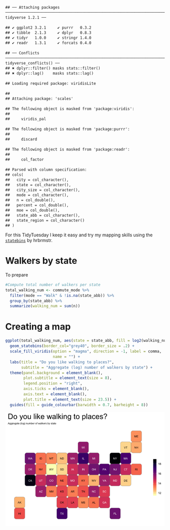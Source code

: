     ## ── Attaching packages ────────────────────────────────────────────────────────────────────────────────────────────── tidyverse 1.2.1 ──

    ## ✔ ggplot2 3.2.1     ✔ purrr   0.3.2
    ## ✔ tibble  2.1.3     ✔ dplyr   0.8.3
    ## ✔ tidyr   1.0.0     ✔ stringr 1.4.0
    ## ✔ readr   1.3.1     ✔ forcats 0.4.0

    ## ── Conflicts ───────────────────────────────────────────────────────────────────────────────────────────────── tidyverse_conflicts() ──
    ## ✖ dplyr::filter() masks stats::filter()
    ## ✖ dplyr::lag()    masks stats::lag()

    ## Loading required package: viridisLite

    ## 
    ## Attaching package: 'scales'

    ## The following object is masked from 'package:viridis':
    ## 
    ##     viridis_pal

    ## The following object is masked from 'package:purrr':
    ## 
    ##     discard

    ## The following object is masked from 'package:readr':
    ## 
    ##     col_factor

    ## Parsed with column specification:
    ## cols(
    ##   city = col_character(),
    ##   state = col_character(),
    ##   city_size = col_character(),
    ##   mode = col_character(),
    ##   n = col_double(),
    ##   percent = col_double(),
    ##   moe = col_double(),
    ##   state_abb = col_character(),
    ##   state_region = col_character()
    ## )

For this TidyTuesday I keep it easy and try my mapping skills using the
[`statebins`](https://github.com/hrbrmstr/statebins) by hrbrmstr.

Walkers by state
================

To prepare

``` r
#Compute total number of walkers per state
total_walking_num <- commute_mode %>% 
  filter(mode == "Walk" & !is.na(state_abb)) %>% 
  group_by(state_abb) %>% 
  summarize(walking_num = sum(n))
```

Creating a map
==============

``` r
ggplot(total_walking_num, aes(state = state_abb, fill = log2(walking_num))) +
  geom_statebins(border_col="grey40", border_size = .2) +
  scale_fill_viridis(option = "magma", direction = -1, label = comma,
                     name = "") +
  labs(title = "Do you like walking to places?",
       subtitle = "Aggregate (log) number of walkers by state") +
  theme(panel.background = element_blank(),
        plot.subtitle = element_text(size = 8),
        legend.position = "right",
        axis.ticks = element_blank(), 
        axis.text = element_blank(),
        plot.title = element_text(size = 23.5)) +
  guides(fill = guide_colourbar(barwidth = 0.7, barheight = 8))
```

<img src="README_files/figure-markdown_github/mapping-1.png" style="display: block; margin: auto;" />
